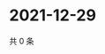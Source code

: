 # 2021-12-29

共 0 条

<!-- BEGIN WEIBO -->
<!-- 最后更新时间 Wed Dec 29 2021 06:14:28 GMT+0800 (China Standard Time) -->

<!-- END WEIBO -->
